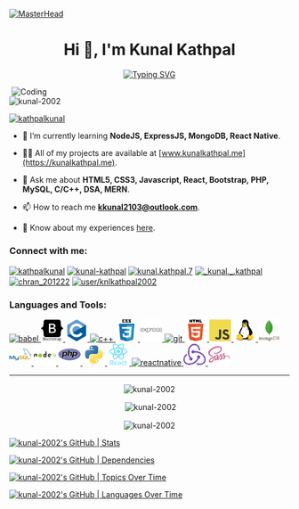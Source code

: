 [![MasterHead](https://user-images.githubusercontent.com/74038190/213910845-af37a709-8995-40d6-be59-724526e3c3d7.gif)](https://kunal-kathpal.netlify.app)
<h1 align="center">Hi 👋, I'm Kunal Kathpal</h1>
<p align="center">
<a href="https://git.io/typing-svg"><img src="https://readme-typing-svg.demolab.com?font=Fira+Code&weight=900&size=19&duration=4600&pause=900&center=true&vCenter=true&width=435&separator=%3C&lines=%E0%A4%A8%E0%A4%AE%E0%A4%B8%E0%A5%8D%E0%A4%A4%E0%A5%87%F0%9F%99%8F%3CFull+stack+developer+from+India%3CMERN+Stack+Developer%3CComputer+Science+Student%3CActive+learner+%2F+Researcher%3CLove+to+learn+new+stuff...;-)%3CPracticing+AI+%2F+ML+" alt="Typing SVG" /></a>
</p>

<img align="right" alt="Coding" src="https://user-images.githubusercontent.com/74038190/212748842-9fcbad5b-6173-4175-8a61-521f3dbb7514.gif" width="500">

<p align="left"> <img src="https://komarev.com/ghpvc/?username=kunal-2002&label=Profile%20views&color=0e75b6&style=flat" alt="kunal-2002" /> </p>


<p align="left"> <a href="https://twitter.com/kathpalkunal" target="blank"><img src="https://img.shields.io/twitter/follow/kathpalkunal?logo=twitter&style=for-the-badge" alt="kathpalkunal" /></a> </p>

<!--- 🔭 I’m currently working on [Hostel Management System](https://github.com/kunal-2002/hostel-management-system).-->

- 🌱 I’m currently learning **NodeJS, ExpressJS, MongoDB, React Native**.

- 👨‍💻 All of my projects are available at [www.kunalkathpal.me](https://kunalkathpal.me).

- 💬 Ask me about **HTML5, CSS3, Javascript, React, Bootstrap, PHP, MySQL, C/C++, DSA, MERN**.

- 📫 How to reach me **kkunal2103@outlook.com**.

- 📄 Know about my experiences <a href="https://drive.google.com/file/d/1FUnsDqyikq4IoZXHkCuIrMi4FFo1Nzoc/view?usp=sharing">here</a>.

<h3 align="left">Connect with me:</h3>
<p align="left">
<a href="https://twitter.com/kathpalkunal" target="blank"><img align="center" src="https://raw.githubusercontent.com/rahuldkjain/github-profile-readme-generator/master/src/images/icons/Social/twitter.svg" alt="kathpalkunal" height="30" width="40" /></a>
<a href="https://linkedin.com/in/kunal-kathpal" target="blank"><img align="center" src="https://raw.githubusercontent.com/rahuldkjain/github-profile-readme-generator/master/src/images/icons/Social/linked-in-alt.svg" alt="kunal-kathpal" height="30" width="40" /></a>
<a href="https://fb.com/kunal.kathpal.7" target="blank"><img align="center" src="https://raw.githubusercontent.com/rahuldkjain/github-profile-readme-generator/master/src/images/icons/Social/facebook.svg" alt="kunal.kathpal.7" height="30" width="40" /></a>
<a href="https://instagram.com/_kunal._.kathpal" target="blank"><img align="center" src="https://raw.githubusercontent.com/rahuldkjain/github-profile-readme-generator/master/src/images/icons/Social/instagram.svg" alt="_kunal._.kathpal" height="30" width="40" /></a>
<a href="https://www.codechef.com/users/chran_201222" target="blank"><img align="center" src="https://cdn.jsdelivr.net/npm/simple-icons@3.1.0/icons/codechef.svg" alt="chran_201222" height="30" width="40" /></a>
<a href="https://auth.geeksforgeeks.org/user/user/knlkathpal2002" target="blank"><img align="center" src="https://raw.githubusercontent.com/rahuldkjain/github-profile-readme-generator/master/src/images/icons/Social/geeks-for-geeks.svg" alt="user/knlkathpal2002" height="30" width="40" /></a>
</p>

<h3 align="left">Languages and Tools:</h3>
<p align="left"> <a href="https://babeljs.io/" target="_blank" rel="noreferrer"> <img src="https://www.vectorlogo.zone/logos/babeljs/babeljs-icon.svg" alt="babel" width="40" height="40"/> </a> <a href="https://getbootstrap.com" target="_blank" rel="noreferrer"> <img src="https://raw.githubusercontent.com/devicons/devicon/master/icons/bootstrap/bootstrap-plain-wordmark.svg" alt="bootstrap" width="40" height="40"/> </a> <a href="https://www.cprogramming.com/" target="_blank" rel="noreferrer"> <img src="https://raw.githubusercontent.com/devicons/devicon/master/icons/c/c-original.svg" alt="c" width="40" height="40"/> </a><a href="https://www.cprogramming.com/" target="_blank" rel="noreferrer"> <img src="https://e7.pngegg.com/pngimages/46/626/png-clipart-c-logo-the-c-programming-language-computer-icons-computer-programming-source-code-programming-miscellaneous-template.png" alt="c++" width="40" height="40"/> </a><a href="https://www.w3schools.com/css/" target="_blank" rel="noreferrer"> <img src="https://raw.githubusercontent.com/devicons/devicon/master/icons/css3/css3-original-wordmark.svg" alt="css3" width="40" height="40"/> </a> <a href="https://expressjs.com" target="_blank" rel="noreferrer"> <img src="https://raw.githubusercontent.com/devicons/devicon/master/icons/express/express-original-wordmark.svg" alt="express" width="40" height="40"/> </a> <a href="https://git-scm.com/" target="_blank" rel="noreferrer"> <img src="https://www.vectorlogo.zone/logos/git-scm/git-scm-icon.svg" alt="git" width="40" height="40"/> </a> <a href="https://www.w3.org/html/" target="_blank" rel="noreferrer"> <img src="https://raw.githubusercontent.com/devicons/devicon/master/icons/html5/html5-original-wordmark.svg" alt="html5" width="40" height="40"/> </a> <a href="https://developer.mozilla.org/en-US/docs/Web/JavaScript" target="_blank" rel="noreferrer"> <img src="https://raw.githubusercontent.com/devicons/devicon/master/icons/javascript/javascript-original.svg" alt="javascript" width="40" height="40"/> </a> <a href="https://www.linux.org/" target="_blank" rel="noreferrer"> <img src="https://raw.githubusercontent.com/devicons/devicon/master/icons/linux/linux-original.svg" alt="linux" width="40" height="40"/> </a> <a href="https://www.mongodb.com/" target="_blank" rel="noreferrer"> <img src="https://raw.githubusercontent.com/devicons/devicon/master/icons/mongodb/mongodb-original-wordmark.svg" alt="mongodb" width="40" height="40"/> </a> <a href="https://www.mysql.com/" target="_blank" rel="noreferrer"> <img src="https://raw.githubusercontent.com/devicons/devicon/master/icons/mysql/mysql-original-wordmark.svg" alt="mysql" width="40" height="40"/> </a> <a href="https://nodejs.org" target="_blank" rel="noreferrer"> <img src="https://raw.githubusercontent.com/devicons/devicon/master/icons/nodejs/nodejs-original-wordmark.svg" alt="nodejs" width="40" height="40"/> </a> <a href="https://www.php.net" target="_blank" rel="noreferrer"> <img src="https://raw.githubusercontent.com/devicons/devicon/master/icons/php/php-original.svg" alt="php" width="40" height="40"/> </a> <a href="https://www.python.org" target="_blank" rel="noreferrer"> <img src="https://raw.githubusercontent.com/devicons/devicon/master/icons/python/python-original.svg" alt="python" width="40" height="40"/> </a> <a href="https://reactjs.org/" target="_blank" rel="noreferrer"> <img src="https://raw.githubusercontent.com/devicons/devicon/master/icons/react/react-original-wordmark.svg" alt="react" width="40" height="40"/> </a> <a href="https://reactnative.dev/" target="_blank" rel="noreferrer"> <img src="https://reactnative.dev/img/header_logo.svg" alt="reactnative" width="40" height="40"/> </a> <a href="https://redux.js.org" target="_blank" rel="noreferrer"> <img src="https://raw.githubusercontent.com/devicons/devicon/master/icons/redux/redux-original.svg" alt="redux" width="40" height="40"/> </a> <a href="https://sass-lang.com" target="_blank" rel="noreferrer"> <img src="https://raw.githubusercontent.com/devicons/devicon/master/icons/sass/sass-original.svg" alt="sass" width="40" height="40"/> </a> </p>

<HR>

<p align="center"><img align="center" src="https://github-readme-stats.vercel.app/api/top-langs?username=kunal-2002&show_icons=true&locale=en&layout=compact" alt="kunal-2002" /></p>

<p align="center">&nbsp;<img align="center" src="https://github-readme-stats.vercel.app/api?username=kunal-2002&show_icons=true&locale=en" alt="kunal-2002" /></p>

<p align="center"><img align="center" src="https://github-readme-streak-stats.herokuapp.com/?user=kunal-2002&" alt="kunal-2002" /></p>

[![kunal-2002's GitHub | Stats](https://stats.quine.sh/kunal-2002/github?theme=light)](http://localhost:3000?utm_source=widgets&utm_campaign=kunal-2002)

[![kunal-2002's GitHub | Dependencies](https://stats.quine.sh/kunal-2002/dependencies?theme=light)](http://localhost:3000?utm_source=widgets&utm_campaign=kunal-2002)

[![kunal-2002's GitHub | Topics Over Time](https://stats.quine.sh/kunal-2002/topics-over-time?theme=light)](http://localhost:3000?utm_source=widgets&utm_campaign=kunal-2002)

[![kunal-2002's GitHub | Languages Over Time](https://stats.quine.sh/kunal-2002/languages-over-time?theme=light)](http://localhost:3000?utm_source=widgets&utm_campaign=kunal-2002)
